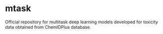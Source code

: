 # mtask
Official repository for multitask deep learning models developed for toxicity data obtained from ChemIDPlus database.
